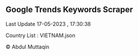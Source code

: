 

## Google Trends Keywords Scraper 
 
Last Update 17-05-2023 , 17:30:38

Country List :
VIETNAM.json



© Abdul Muttaqin 
